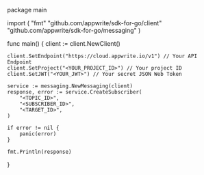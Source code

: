 package main

import (
    "fmt"
    "github.com/appwrite/sdk-for-go/client"
    "github.com/appwrite/sdk-for-go/messaging"
)

func main() {
    client := client.NewClient()

    client.SetEndpoint("https://cloud.appwrite.io/v1") // Your API Endpoint
    client.SetProject("<YOUR_PROJECT_ID>") // Your project ID
    client.SetJWT("<YOUR_JWT>") // Your secret JSON Web Token

    service := messaging.NewMessaging(client)
    response, error := service.CreateSubscriber(
        "<TOPIC_ID>",
        "<SUBSCRIBER_ID>",
        "<TARGET_ID>",
    )

    if error != nil {
        panic(error)
    }

    fmt.Println(response)
}
